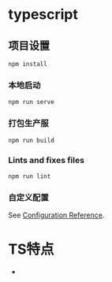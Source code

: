 # typescript

## 项目设置
```
npm install
```

### 本地启动
```
npm run serve
```

### 打包生产服
```
npm run build
```

### Lints and fixes files
```
npm run lint
```

### 自定义配置
See [Configuration Reference](https://cli.vuejs.org/config/).


# TS特点

+ 
